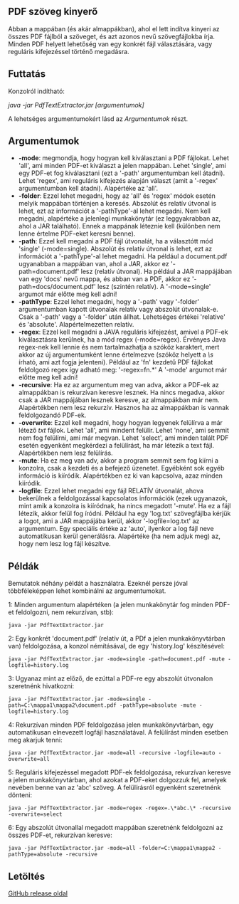 ## PDF szöveg kinyerő

Abban a mappában (és akár almappákban), ahol el lett indítva kinyeri az összes PDF fájlból 
a szöveget, és azt azonos nevű szövegfájlokba írja. Minden PDF helyett lehetőség van egy konkrét fájl 
választására, vagy reguláris kifejezéssel történő megadásra.

## Futtatás

Konzolról indítható:

*java -jar PdfTextExtractor.jar [argumentumok]*

A lehetséges argumentumokért lásd az *Argumentumok* részt.

## Argumentumok

 - **-mode**: megmondja, hogy hogyan kell kiválasztani a PDF fájlokat. Lehet 'all', ami minden PDF-et kiválaszt a jelen mappában. 
	Lehet 'single', ami egy PDF-et fog kiválasztani (ezt a '-path' argumentumban kell átadni). Lehet 'regex', ami reguláris kifejezés alapján választ (amit a '-regex' argumentumban kell 
	átadni). Alapértéke az 'all'.
 - **-folder**: Ezzel lehet megadni, hogy az 'all' és 'regex' módok esetén melyik mappában történjen a keresés. Abszolút és relatív útvonal is lehet, ezt az információt a '-pathType'-al lehet 
	megadni. Nem kell megadni, alapértéke a jelenlegi munkakönytár (ez leggyakrabban az, ahol a JAR található). Ennek a mappának léteznie kell (különben nem lenne értelme PDF-eket keresni benne).
 - **-path**: Ezzel kell megadni a PDF fájl útvonalát, ha a választótt mód 'single' (-mode=single). Abszolút és relatív útvonal is lehet, ezt az információt a '-pathType'-al lehet 
	megadni. Ha például a document.pdf ugyanabban a mappában van, ahol a JAR, akkor 
	ez '-path=document.pdf' lesz (relatív útvonal). Ha például a JAR mappájában van egy 'docs' nevű mappa, és abban van a PDF, akkor ez '-path=docs/document.pdf' lesz (szintén relatív). A '-mode=single' argumot már előtte meg kell adni!
 - **-pathType**: Ezzel lehet megadni, hogy a '-path' vagy '-folder' argumentumban kapott útvonalak relatív vagy abszolút útvonalak-e. Csak a '-path' vagy a '-folder' után állhat. 
	Lehetséges értékei 'relative' és 'absolute'. Alapértelmezetten relatív.
 - **-regex**: Ezzel kell megadni a JAVA reguláris kifejezést, amivel a PDF-ek kiválasztásra kerülnek, ha a mód regex (-mode=regex). Érvényes Java regex-nek kell lennie és nem tartalmazhatja a 
	szóköz karaktert, mert akkor az új argumentumként lenne értelmezve (szóköz helyett a *\\s* írható, ami azt fogja jelenteni). 
	Például az 'fn' kezdetű PDF fájlokat feldolgozó regex így adható meg: '-regex=fn.\*'  A '-mode' argumot már előtte meg kell adni!
 - **-recursive**: Ha ez az argumentum meg van adva, akkor a PDF-ek az almappákban is rekurzívan keresve lesznek. Ha nincs megadva, akkor csak a JAR mappájában lesznek 
	keresve, az almappákban már nem. Alapértékben nem lesz rekurzív. Hasznos ha az almappákban is vannak feldolgozandó PDF-ek.
 - **-overwrite**: Ezzel kell megadni, hogy hogyan legyenek felülírva a már létező *txt* fájlok. Lehet 'all', ami mindent felülír. Lehet 'none', ami semmit nem fog felülírni, ami már megvan. 
	Lehet 'select', ami minden talált PDF esetén egyenként megkérdezi a felülírást, ha már létezik a text fájl. Alapértékben nem lesz felülírás.
 - **-mute**: Ha ez meg van adv, akkor a program semmit sem fog kiírni a konzolra, csak a kezdeti és a befejező üzenetet. Egyébként sok egyéb információ is kiíródik. 
	Alapértékben ez ki van kapcsolva, azaz minden kiíródik.
 - **-logfile**: Ezzel lehet megadni egy fájl RELATÍV útvonalát, ahova bekerülnek a feldolgozással kapcsolatos információk (ezek ugyanazok, mint amik a konzolra is 
	kiíródnak, ha nincs megadott '-mute'. Ha ez a fájl létezik, akkor felül fog íródni. Például ha egy 'log.txt' szövegfájlba kérjük a logot, ami a JAR mappájába kerül, akkor 
	'-logfile=log.txt' az argumentum. Egy speciális értéke az 'auto', ilyenkor a log fájl neve automatikusan kerül generálásra. Alapértéke (ha nem adjuk meg) az, hogy nem lesz log fájl készítve.

## Példák

Bemutatok néhány példát a használatra. Ezeknél persze jóval többféleképpen lehet kombinálni 
az argumentumokat.

1: Minden argumentum alapértéken (a jelen munkakönytár fog minden PDF-et feldolgozni, nem rekurzívan, stb):

```
java -jar PdfTextExtractor.jar
```

2: Egy konkrét 'document.pdf' (relatív út, a PDf a jelen munkakönyvtárban van) feldolgozása, a konzol némításával, de egy 'history.log' készítésével:

```
java -jar PdfTextExtractor.jar -mode=single -path=document.pdf -mute -logfile=history.log
```

3: Ugyanaz mint az előző, de ezúttal a PDF-re egy abszolút útvonalon szeretnénk hivatkozni:

```
java -jar PdfTextExtractor.jar -mode=single -path=C:\mappa1\mappa2\document.pdf -pathType=absolute -mute -logfile=history.log
```

4: Rekurzívan minden PDF feldolgozása jelen munkakönyvtárban, egy automatikusan elnevezett logfájl használatával. A felülírást 
minden esetben meg akarjuk tenni:

```
java -jar PdfTextExtractor.jar -mode=all -recursive -logfile=auto -overwrite=all
```

5: Reguláris kifejezéssel megadott PDF-ek feldolgozása, rekurzívan keresve a jelen munkakönyvtárban, ahol azokat a PDF-eket dolgozzuk fel, amelyek nevében 
benne van az 'abc' szöveg. A felülírásról egyenként szeretnénk dönteni:

```
java -jar PdfTextExtractor.jar -mode=regex -regex=.\*abc.\* -recursive -overwrite=select
```

6: Egy abszolút útvonallal megadott mappában szeretnénk feldolgozni az összes PDF-et, rekurzívan keresve: 

```
java -jar PdfTextExtractor.jar -mode=all -folder=C:\mappa1\mappa2 -pathType=absolute -recursive
```

## Letöltés

[GitHub release oldal](https://github.com/Gtomika/pdf-text-extractor/releases/download/0.3/PdfTextExtractor.jar)